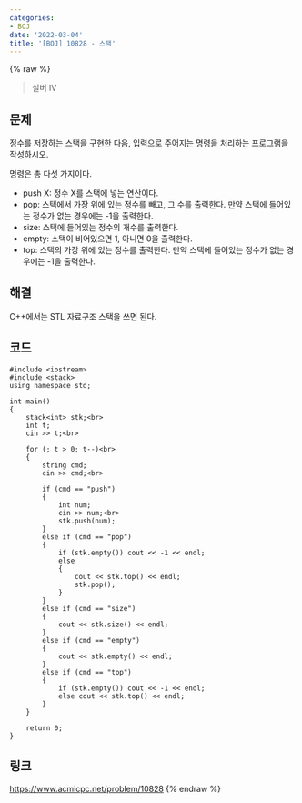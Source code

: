 ```yaml
---
categories:
- BOJ
date: '2022-03-04'
title: '[BOJ] 10828 - 스택'
---
```


{% raw %}
>실버 IV

## 문제
정수를 저장하는 스택을 구현한 다음, 입력으로 주어지는 명령을 처리하는 프로그램을 작성하시오.

명령은 총 다섯 가지이다.

-   push X: 정수 X를 스택에 넣는 연산이다.
-   pop: 스택에서 가장 위에 있는 정수를 빼고, 그 수를 출력한다. 만약 스택에 들어있는 정수가 없는 경우에는 -1을 출력한다.
-   size: 스택에 들어있는 정수의 개수를 출력한다.
-   empty: 스택이 비어있으면 1, 아니면 0을 출력한다.
-   top: 스택의 가장 위에 있는 정수를 출력한다. 만약 스택에 들어있는 정수가 없는 경우에는 -1을 출력한다.

##  해결
C++에서는 STL 자료구조 스택을 쓰면 된다.

## 코드
```
#include <iostream>
#include <stack>
using namespace std;

int main()
{
	stack<int> stk;<br>
	int t;
	cin >> t;<br>

	for (; t > 0; t--)<br>
	{
		string cmd;
		cin >> cmd;<br>

		if (cmd == "push")
		{
			int num;
			cin >> num;<br>
			stk.push(num);
		}
		else if (cmd == "pop")
		{
			if (stk.empty()) cout << -1 << endl;
			else
			{
				cout << stk.top() << endl;
				stk.pop();
			}
		}
		else if (cmd == "size")
		{
			cout << stk.size() << endl;
		}
		else if (cmd == "empty")
		{
			cout << stk.empty() << endl;
		}
		else if (cmd == "top")
		{
			if (stk.empty()) cout << -1 << endl;
			else cout << stk.top() << endl;
		}
	}

	return 0;
}
```

## 링크
https://www.acmicpc.net/problem/10828
{% endraw %}